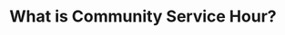 ---
guid: "D35AF907-C739-4C09-A4A9-D84A9DD1C922"
title: "What is Community Service Hour?"
description: "In episode 22, we talk about the NFT.nyc speech and the progress of the group so far. We also discuss technical contract questions, including how to distribute tokens for a decentralized project and how to do a post-mortem for NFT getting hacked. Join us for valuable insights on Community Service Hour and the world of NFTs."
pubDate: "Tue, 3 May 2022 18:00:00 -0500" # 6pm New York time
itunes-explicit: "no"
itunes-episode: 22
itunes-episodeType: full

# More info
youtube-full: https://youtu.be/VcdSG47I3zk
discussion: https://twitter.com/fulldecent/status/1521629389762535424

# Timeline
timeline:
  - seconds: 0
    title: Intro
  - seconds: 41
    title: Homework assignments
  - seconds: 124
    title: Free work for your project
  - seconds: 156
    title: Will's background
  - seconds: 302
    title: How to get your page in Wikipedia
  - seconds: 378
    title: 037's question about marketplaces
  - seconds: 408
    title: Spend ERC-20s to buy ERC-721s
  - seconds: 490
    title: How to decentralize token creation
  - seconds: 708
    title: ERC-721 vending machines
  - seconds: 893
    title: Where is the big red button if you get hacked
  - seconds: 1057
    title: The one trick in ERC-721 spec that helps if you get hacked


# File information
enclosure-url: "https://media.phor.net/csh/2022-05-03-episode-22.m4a"
enclosure-length: 24913486
enclosure-type: "audio/x-m4a"
itunes-duration: 1232
---